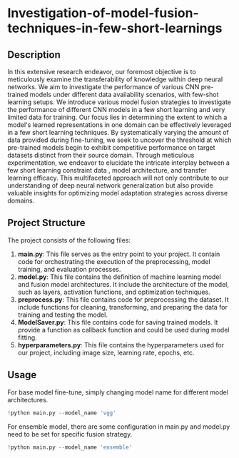 # Investigation-of-model-fusion-techniques-in-few-short-learnings


## Description
In this extensive research endeavor, our foremost objective is to meticulously examine the transferability of knowledge within deep neural networks. We aim to investigate the performance of various CNN pre-trained models under different data availability scenarios, with few-shot learning setups. We introduce various model fusion strategies to investigate the performance of different CNN models in a few short learning and very limited data for training. Our focus lies in determining the extent to which a model's learned representations in one domain can be effectively leveraged in a few short learning techniques. By systematically varying the amount of data provided during fine-tuning, we seek to uncover the threshold at which pre-trained models begin to exhibit competitive performance on target datasets distinct from their source domain. Through meticulous experimentation, we endeavor to elucidate the intricate interplay between a few short learning constraint data , model architecture, and transfer learning efficacy. This multifaceted approach will not only contribute to our understanding of deep neural network generalization but also provide valuable insights for optimizing model adaptation strategies across diverse domains.

## Project Structure
The project consists of the following files:

1. **main.py**: This file serves as the entry point to your project. It contain code for orchestrating the execution of the preprocessing, model training, and evaluation processes. 
2. **model.py**: This file contains the definition of machine learning model and fusion model architectures. It include the architecture of the model, such as layers, activation functions, and optimization techniques.
3. **preprocess.py**: This file contains code for preprocessing the dataset. It include functions for cleaning, transforming, and preparing the data for training and testing the model.
4. **ModelSaver.py**: This file contains code for saving trained models. It provide a function as callback function and could be used during model fitting.
5. **hyperparameters.py**: This file contains the hyperparameters used for our project, including image size, learning rate, epochs, etc.

## Usage

For base model fine-tune, simply changing model name for different model architectures.
```python
!python main.py --model_name 'vgg'
```

For ensemble model, there are some configuration in main.py and model.py need to be set for specific fusion strategy.
```python
!python main.py --model_name 'ensemble'
```

